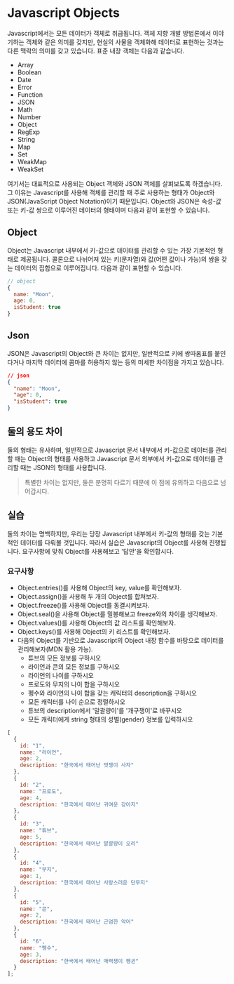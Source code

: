 # Javascript Objects

Javascript에서는 모든 데이터가 객체로 취급됩니다. 객체 지향 개발 방법론에서 이야기하는 객체와 같은 의미를 갖지만, 현실의 사물을 객체화해 데이터로 표현하는 것과는 다른 맥락의 의미를 갖고 있습니다. 표준 내장 객체는 다음과 같습니다.  

* Array  
* Boolean  
* Date  
* Error  
* Function  
* JSON  
* Math  
* Number  
* Object  
* RegExp  
* String  
* Map  
* Set  
* WeakMap  
* WeakSet  

여기서는 대표적으로 사용되는 Object 객체와 JSON 객체를 살펴보도록 하겠습니다. 그 이유는 Javascript를 사용해 객체를 관리할 때 주로 사용하는 형태가 Object와 JSON(JavaScript Object Notation)이기 때문입니다. Object와 JSON은 속성-값 또는 키-값 쌍으로 이루어진 데이터의 형태이며 다음과 같이 표현할 수 있습니다.  

## Object

Object는 Javascript 내부에서 키-값으로 데이터를 관리할 수 있는 가장 기본적인 형태로 제공됩니다. 콜론으로 나뉘어져 있는 키(문자열)와 값(어떤 값이나 가능)의 쌍을 갖는 데이터의 집합으로 이루어집니다. 다음과 같이 표현할 수 있습니다.  

```js
// object
{
  name: "Moon",
  age: 0,
  isStudent: true
}
```

## Json

JSON은 Javascript의 Object와 큰 차이는 없지만, 일반적으로 키에 쌍따옴표를 붙인다거나 마지막 데이터에 콤마를 허용하지 않는 등의 미세한 차이점을 가지고 있습니다.  

```json
// json
{
  "name": "Moon",
  "age": 0,
  "isStudent": true
}
```

## 둘의 용도 차이

둘의 형태는 유사하며, 일반적으로 Javascript 문서 내부에서 키-값으로 데이터를 관리할 때는 Object의 형태를 사용하고 Javascript 문서 외부에서 키-값으로 데이터를 관리할 때는 JSON의 형태를 사용합니다.  

> 특별한 차이는 없지만, 둘은 분명히 다르기 때문에 이 점에 유의하고 다음으로 넘어갑시다.  

## 실습

둘의 차이는 명백하지만, 우리는 당장 Javascript 내부에서 키-값의 형태를 갖는 기본적인 데이터를 다뤄볼 것입니다. 따라서 실습은 Javascript의 Object를 사용해 진행됩니다. 요구사항에 맞춰 Object를 사용해보고 '답안'을 확인합시다.  

### 요구사항

* Object.entries()를 사용해 Object의 key, value를 확인해보자.  
* Object.assign()을 사용해 두 개의 Object를 합쳐보자.  
* Object.freeze()를 사용해 Object를 동결시켜보자.  
* Object.seal()을 사용해 Object를 밀봉해보고 freeze와의 차이를 생각해보자.  
* Object.values()를 사용해 Object의 값 리스트를 확인해보자.  
* Object.keys()를 사용해 Object의 키 리스트를 확인해보자.  
* 다음의 Object를 기반으로 Javascript의 Object 내장 함수를 바탕으로 데이터를 관리해보자(MDN 활용 가능).  
  * 튜브의 모든 정보를 구하시오  
  * 라이언과 콘의 모든 정보를 구하시오  
  * 라이언의 나이를 구하시오  
  * 프로도와 무지의 나이 합을 구하시오  
  * 펭수와 라이언의 나이 합을 갖는 캐릭터의 description을 구하시오  
  * 모든 캐릭터를 나이 순으로 정렬하시오  
  * 튜브의 description에서 '말괄량이'를 '개구쟁이'로 바꾸시오  
  * 모든 캐릭터에게 string 형태의 성별(gender) 정보를 입력하시오  

```javascript
[
  {
    id: "1",
    name: "라이언",
    age: 2,
    description: "한국에서 태어난 멋쟁이 사자"
  },
  {
    id: "2",
    name: "프로도",
    age: 4,
    description: "한국에서 태어난 귀여운 강아지"
  },
  {
    id: "3",
    name: "튜브",
    age: 5,
    description: "한국에서 태어난 말괄량이 오리"
  },
  {
    id: "4",
    name: "무지",
    age: 1,
    description: "한국에서 태어난 사랑스러운 단무지"
  },
  {
    id: "5",
    name: "콘",
    age: 2,
    description: "한국에서 태어난 근엄한 악어"
  },
  {
    id: "6",
    name: "펭수",
    age: 3,
    description: "한국에서 태어난 매력쟁이 펭귄"
  }
];
```
